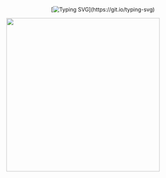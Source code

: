 <div align="center">
  
[![Typing SVG](https://readme-typing-svg.demolab.com?font=Fira+Code&size=20&pause=1000&lines=Hello+there!)](https://git.io/typing-svg)

</div>

<div>
  <img src="https://i.gifer.com/S4T1.gif" min-width="400px" max-width="400px" width="400px" align="center"/>  
</div>

